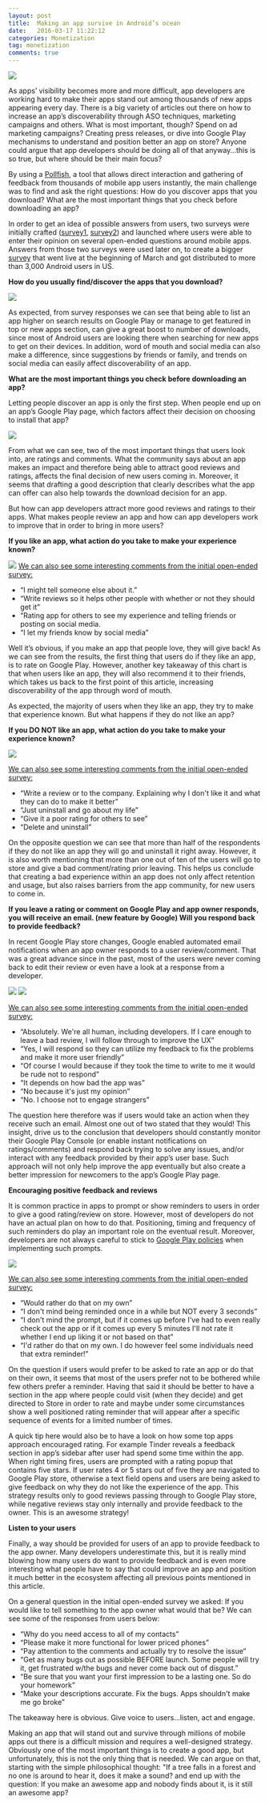 ```yaml
---
layout: post
title:  Making an app survive in Android’s ocean
date:   2016-03-17 11:22:12
categories: Monetization
tag: monetization
comments: true
---
```


<img src="{{ site.baseurl }}/images/monetization/google_vest.png">

As apps’ visibility becomes more and more difficult, app developers are working hard to make their apps stand out among thousands of new apps appearing every day. There is a big variety of articles out there on how to increase an app’s discoverability through ASO techniques, marketing campaigns and others.  What is most important, though? Spend on ad marketing campaigns? Creating press releases, or dive into Google Play mechanisms to understand and position better an app on store? Anyone could argue that app developers should be doing all of that anyway…this is so true, but where should be their main focus?

By using a <a href="http://www.pollfish.com" target="_blank">Pollfish</a>, a tool that allows direct interaction and gathering of feedback from thousands of mobile app users instantly, the main challenge was to find and ask the right questions: How do you discover apps that you download? What are the most important things that you check before downloading an app? 

In order to get an idea of possible answers from users, two surveys were initially crafted (<a href="https://www.pollfish.com/dashboard/results/7967/936952752" target="_blank">survey1</a>, <a href="https://www.pollfish.com/dashboard/results/7991/450930325" target="_blank">survey2</a>) and launched where users were able to enter their opinion on several open-ended questions around mobile apps. Answers from those two surveys were used later on, to create a bigger <a href="https://www.pollfish.com/dashboard/results/8002/36472338" target="_blank">survey</a> that went live at the beginning of March and got distributed to more than 3,000 Android users in US. 

<b>How do you usually find/discover the apps that you download?</b>

<img src="{{ site.baseurl }}/images/monetization/discover.png">

As expected, from survey responses we can see that being able to list an app higher on search results on Google Play or manage to get featured in top or new apps section, can give a great boost to number of downloads, since most of Android users are looking there when searching for new apps to get on their devices. In addition, word of mouth and social media can also make a difference, since suggestions by friends or family, and trends on social media can easily affect discoverability of an app.

<b>What are the most important things you check before downloading an app?</b>

Letting people discover an app is only the first step. When people end up on an app’s Google Play page, which factors affect their decision on choosing to install that app?

<img src="{{ site.baseurl }}/images/monetization/important.png">

From what we can see, two of the most important things that users look into, are ratings and comments.  What the community says about an app makes an impact and therefore being able to attract good reviews and ratings, affects the final decision of new users coming in. Moreover, it seems that drafting a good description that clearly describes what the app can offer can also help towards the download decision for an app.

But how can app developers attract more good reviews and ratings to their apps.  What makes people review an app and how can app developers work to improve that in order to bring in more users? 

<b>If you like an app, what action do you take to make your experience known?</b>

<img src="{{ site.baseurl }}/images/monetization/like.png">
<u>We can also see some interesting comments from the initial open-ended survey:</u>
<ul>
 <li>“I might tell someone else about it.”</li>
 <li>“Write reviews so it helps other people with whether or not they should get it” </li>
 <li>“Rating app for others to see my experience and telling friends or posting on social media.</li>
 <li>“I let my friends know by social media” </li>
</ul>

Well it’s obvious, if you make an app that people love, they will give back! As we can see from the results, the first thing that users do if they like an app, is to rate on Google Play. However, another key takeaway of this chart is that when users like an app, they will also recommend it to their friends, which takes us back to the first point of this article, increasing discoverability of the app through word of mouth.

As expected, the majority of users when they like an app, they try to make that experience known. But what happens if they do not like an app? 

<b>If you DO NOT like an app, what action do you take to make your experience known?</b>

<img src="{{ site.baseurl }}/images/monetization/donotlike.png">

<u>We can also see some interesting comments from the initial open-ended survey:</u>
<ul>
 <li>“Write a review or to the company. Explaining why I don't like it and what they can do to make it better”</li>
 <li>“Just uninstall and go about my life”</li>
 <li>“Give it a poor rating for others to see”</li>
 <li>“Delete and uninstall”</li>
</ul>
On the opposite question we can see that more than half of the respondents if they do not like an app they will go and uninstall it right away. However, it is also worth mentioning that more than one out of ten of the users will go to store and give a bad comment/rating prior leaving. This helps us conclude that creating a bad experience within an app does not only affect retention and usage, but also raises barriers from the app community, for new users to come in.

<b>If you leave a rating or comment on Google Play and app owner responds, you will receive an email. (new feature by Google) Will you respond back to provide feedback?</b>

In recent Google Play store changes, Google enabled automated email notifications when an app owner responds to a user review/comment. That was a great advance since in the past, most of the users were never coming back to edit their review or even have a look at a response from a developer.  

<img src="{{ site.baseurl }}/images/monetization/review_censored.jpg">

<img src="{{ site.baseurl }}/images/monetization/comment.png">

<u>We can also see some interesting comments from the initial open-ended survey:</u>
<ul>
 <li>“Absolutely. We're all human, including developers. If I care enough to leave a bad review, I will follow through to improve the UX”</li>
 <li>“Yes, I will respond so they can utilize my feedback to fix the problems and make it more user friendly”</li>
 <li>“Of course I would because if they took the time to write to me it would be rude not to respond”</li>
 <li>“It depends on how bad the app was”</li>
 <li>“No because it's just my opinion”</li>
 <li>“No. I choose not to engage strangers”</li>
</ul>
The question here therefore was if users would take an action when they receive such an email. Almost one out of two stated that they would! This insight, drive us to the conclusion that developers should constantly monitor their Google Play Console (or enable instant notifications on ratings/comments) and respond back trying to solve any issues, and/or interact with any feedback provided by their app’s user base.  Such approach will not only help improve the app eventually but also create a better impression for newcomers to the app’s Google Play page.

<b>Encouraging positive feedback and reviews</b>

It is common practice in apps to prompt or show reminders to users in order to give a good rating/review on store.  However, most of developers do not have an actual plan on how to do that. Positioning, timing and frequency of such reminders do play an important role on the eventual result. Moreover, developers are not always careful to stick to <a href="https://play.google.com/about/storefront-promotional.html?hl=en&rd=1#ratings-reviews-and-installs" target="_blank">Google Play policies</a> when implementing such prompts.

<img src="{{ site.baseurl }}/images/monetization/rating.png">

<u>We can also see some interesting comments from the initial open-ended survey:</u>
<ul>
 <li>“Would rather do that on my own”</li>
 <li>“I don't mind being reminded once in a while but NOT every 3 seconds”</li>
 <li>“I don't mind the prompt, but if it comes up before I've had to even really check out the app or if it comes up every 5 minutes I'll not rate it whether I end up liking it or not based on that”</li>
 <li>“I'd rather do that on my own. I do however feel some individuals need that extra reminder!”</li>
</ul>

On the question if users would prefer to be asked to rate an app or do that on their own, it seems that most of the users prefer not to be bothered while few others prefer a reminder.  Having that said it should be better to have a section in the app where people could visit (when they decide) and get directed to Store in order to rate and maybe under some circumstances show a well positioned rating reminder that will appear after a specific sequence of events for a limited number of times.

A quick tip here would also be to have a look on how some top apps approach encouraged rating.  For example Tinder reveals a feedback section in app’s sidebar after user had spend some time within the app. When right timing fires, users are prompted with a rating popup that contains five stars. If user rates 4 or 5 stars out of five they are navigated to Google Play store, otherwise a text field opens and users are being asked to give feedback on why they do not like the experience of the app. This strategy results only to good reviews passing through to Google Play store, while negative reviews stay only internally and provide feedback to the owner. This is an awesome strategy!

<b>Listen to your users</b>

Finally, a way should be provided for users of an app to provide feedback to the app owner. Many developers underestimate this, but it is really mind blowing how many users do want to provide feedback and is even more interesting what people have to say that could improve an app and position it much better in the ecosystem affecting all previous points mentioned in this article.

On a general question in the initial open-ended survey we asked: If you would like to tell something to the app owner what would that be? We can see some of the responses from users below:
<ul>
 <li>“Why do you need access to all of my contacts”</li>
 <li>“Please make it more functional for lower priced phones”</li>
 <li>“Pay attention to the comments and actually try to resolve the issue”</li>
 <li>“Get as many bugs out as possible BEFORE launch. Some people will try it, get frustrated w/the bugs and never come back out of disgust.”</li>
 <li>“Be sure that you want your first impression to be a lasting one. So do your homework”</li>
 <li>“Make your descriptions accurate. Fix the bugs. Apps shouldn't make me go broke”</li>
</ul>
The takeaway here is obvious. Give voice to users…listen, act and engage.

Making an app that will stand out and survive through millions of mobile apps out there is a difficult mission and requires a well-designed strategy. Obviously one of the most important things is to create a good app, but unfortunately, this is not the only thing that is needed. We can argue on that, starting with the simple philosophical thought: "If a tree falls in a forest and no one is around to hear it, does it make a sound? and end up with the question: If you make an awesome app and nobody finds about it, is it still an awesome app? 

